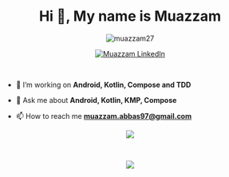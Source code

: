 <h1 align="center">Hi 👋, My name is Muazzam</h1>

<p align="center"> <img src="https://komarev.com/ghpvc/?username=muazzam27&label=Profile%20views&color=0e75b6&style=flat" alt="muazzam27" /> </p>

<p align="center">

</p>

<p align="center">  
 <a href="https://www.linkedin.com/in/muazzam-abbas-055a5b5b/">
    <img alt="Muazzam LinkedIn" src="https://img.shields.io/badge/LinkedIn-0077B5?style=for-the-badge&logo=linkedin&logoColor=white">
  </a>
</p>
<br />

- 🌱 I’m working on **Android, Kotlin, Compose and TDD**

- 💬 Ask me about **Android, Kotlin, KMP, Compose**

- 📫 How to reach me **muazzam.abbas97@gmail.com**


<p align="center">
  <img src="https://github-readme-stats.vercel.app/api?username=muazzam27&count_private=true&show_icons=true" />
</p>
<br />
<p align="center">
  <img src="https://github-readme-streak-stats.herokuapp.com/?user=muazzam27&" />
</p>
